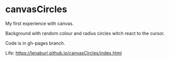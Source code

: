 # canvasCircles
 My first experience with canvas.
 
 Background with random colour and radius circles witch react to the cursor.
 
 Code is in gh-pages branch.
 
 Life: https://lenaburl.github.io/canvasCircles/index.html
